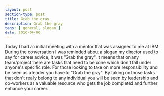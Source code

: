 ```yaml
---
layout: post
section-type: post
title: Grab the gray
description: Grab the gray
tags: [ general, slogan ]
date: 2016-06-06
---
```


Today I had an initial meeting with a mentor that was assigned to me at IBM.
During the conversation I was reminded about a slogan my director used to say for
career advice, it was "Grab the gray". It means that on any team/project there
are tasks that need to be done which don't fall under anyone's specific role. For
those looking to take on more responsibility and be seen as a leader you have to "Grab the gray".
By taking on those tasks that don't really belong to any individual you will be
seen by leadership and co-workers as a valuable resource who gets the job completed
and further enhance your career.
